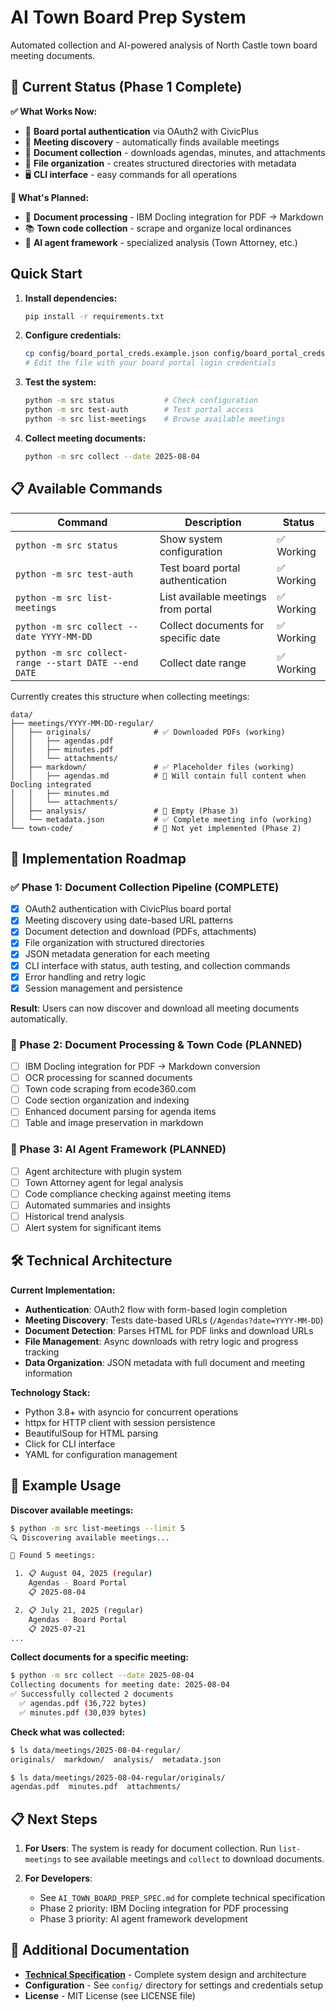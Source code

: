 # AI Town Board Prep System

Automated collection and AI-powered analysis of North Castle town board meeting documents.

## 🎯 Current Status (Phase 1 Complete)

**✅ What Works Now:**
- 🔐 **Board portal authentication** via OAuth2 with CivicPlus
- 📅 **Meeting discovery** - automatically finds available meetings 
- 📄 **Document collection** - downloads agendas, minutes, and attachments
- 📁 **File organization** - creates structured directories with metadata
- 🖥️ **CLI interface** - easy commands for all operations

**🔄 What's Planned:**
- 📝 **Document processing** - IBM Docling integration for PDF → Markdown
- 📚 **Town code collection** - scrape and organize local ordinances  
- 🤖 **AI agent framework** - specialized analysis (Town Attorney, etc.)

## Quick Start

1. **Install dependencies:**
   ```bash
   pip install -r requirements.txt
   ```

2. **Configure credentials:**
   ```bash
   cp config/board_portal_creds.example.json config/board_portal_creds.json
   # Edit the file with your board portal login credentials
   ```

3. **Test the system:**
   ```bash
   python -m src status           # Check configuration
   python -m src test-auth        # Test portal access
   python -m src list-meetings    # Browse available meetings
   ```

4. **Collect meeting documents:**
   ```bash
   python -m src collect --date 2025-08-04
   ```

## 📋 Available Commands

| Command | Description | Status |
|---------|-------------|---------|
| `python -m src status` | Show system configuration | ✅ Working |
| `python -m src test-auth` | Test board portal authentication | ✅ Working |
| `python -m src list-meetings` | List available meetings from portal | ✅ Working |
| `python -m src collect --date YYYY-MM-DD` | Collect documents for specific date | ✅ Working |
| `python -m src collect-range --start DATE --end DATE` | Collect date range | ✅ Working |

Currently creates this structure when collecting meetings:

```
data/
├── meetings/YYYY-MM-DD-regular/
│   ├── originals/              # ✅ Downloaded PDFs (working)
│   │   ├── agendas.pdf
│   │   ├── minutes.pdf
│   │   └── attachments/
│   ├── markdown/               # ✅ Placeholder files (working)
│   │   ├── agendas.md          # 🔄 Will contain full content when Docling integrated
│   │   ├── minutes.md
│   │   └── attachments/
│   ├── analysis/               # 📁 Empty (Phase 3)
│   └── metadata.json           # ✅ Complete meeting info (working)
└── town-code/                  # 📁 Not yet implemented (Phase 2)
```

## 🚀 Implementation Roadmap

### ✅ Phase 1: Document Collection Pipeline (COMPLETE)
- [x] OAuth2 authentication with CivicPlus board portal
- [x] Meeting discovery using date-based URL patterns  
- [x] Document detection and download (PDFs, attachments)
- [x] File organization with structured directories
- [x] JSON metadata generation for each meeting
- [x] CLI interface with status, auth testing, and collection commands
- [x] Error handling and retry logic
- [x] Session management and persistence

**Result**: Users can now discover and download all meeting documents automatically.

### 🔄 Phase 2: Document Processing & Town Code (PLANNED)
- [ ] IBM Docling integration for PDF → Markdown conversion
- [ ] OCR processing for scanned documents
- [ ] Town code scraping from ecode360.com
- [ ] Code section organization and indexing
- [ ] Enhanced document parsing for agenda items
- [ ] Table and image preservation in markdown

### 🤖 Phase 3: AI Agent Framework (PLANNED)  
- [ ] Agent architecture with plugin system
- [ ] Town Attorney agent for legal analysis
- [ ] Code compliance checking against meeting items
- [ ] Automated summaries and insights
- [ ] Historical trend analysis
- [ ] Alert system for significant items

## 🛠️ Technical Architecture

**Current Implementation:**
- **Authentication**: OAuth2 flow with form-based login completion
- **Meeting Discovery**: Tests date-based URLs (`/Agendas?date=YYYY-MM-DD`)
- **Document Detection**: Parses HTML for PDF links and download URLs  
- **File Management**: Async downloads with retry logic and progress tracking
- **Data Organization**: JSON metadata with full document and meeting information

**Technology Stack:**
- Python 3.8+ with asyncio for concurrent operations
- httpx for HTTP client with session persistence
- BeautifulSoup for HTML parsing  
- Click for CLI interface
- YAML for configuration management

## 📖 Example Usage

**Discover available meetings:**
```bash
$ python -m src list-meetings --limit 5
🔍 Discovering available meetings...

📅 Found 5 meetings:

 1. 📋 August 04, 2025 (regular)
    Agendas - Board Portal
    📋 2025-08-04

 2. 📋 July 21, 2025 (regular)
    Agendas - Board Portal  
    📋 2025-07-21
...
```

**Collect documents for a specific meeting:**
```bash
$ python -m src collect --date 2025-08-04
Collecting documents for meeting date: 2025-08-04
✅ Successfully collected 2 documents
  ✅ agendas.pdf (36,722 bytes)
  ✅ minutes.pdf (30,039 bytes)
```

**Check what was collected:**
```bash
$ ls data/meetings/2025-08-04-regular/
originals/  markdown/  analysis/  metadata.json

$ ls data/meetings/2025-08-04-regular/originals/
agendas.pdf  minutes.pdf  attachments/
```

## 📋 Next Steps

1. **For Users**: The system is ready for document collection. Run `list-meetings` to see available meetings and `collect` to download documents.

2. **For Developers**: 
   - See `AI_TOWN_BOARD_PREP_SPEC.md` for complete technical specification
   - Phase 2 priority: IBM Docling integration for PDF processing
   - Phase 3 priority: AI agent framework development

## 🔗 Additional Documentation

- **[Technical Specification](AI_TOWN_BOARD_PREP_SPEC.md)** - Complete system design and architecture
- **Configuration** - See `config/` directory for settings and credentials setup
- **License** - MIT License (see LICENSE file)